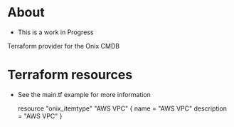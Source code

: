 
About
=====
* This is a work in Progress

Terraform provider for the Onix CMDB 





Terraform resources
===================

* See the main.tf example for more information

    resource "onix_itemtype" "AWS VPC" {
      name        = "AWS VPC"
      description = "AWS VPC"
    }

